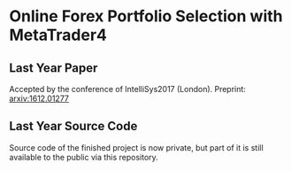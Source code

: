 # Online Forex Portfolio Selection with MetaTrader4
## Last Year Paper
Accepted by the conference of IntelliSys2017 (London). Preprint: [arxiv:1612.01277](http://arxiv.org/abs/1612.01277)
## Last Year Source Code
Source code of the finished project is now private, but part of it is still available to the public via this repository.
